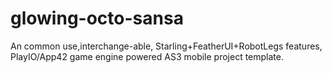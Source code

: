glowing-octo-sansa
==================

An common use,interchange-able, Starling+FeatherUI+RobotLegs features, PlayIO/App42 game engine powered AS3 mobile project template.

